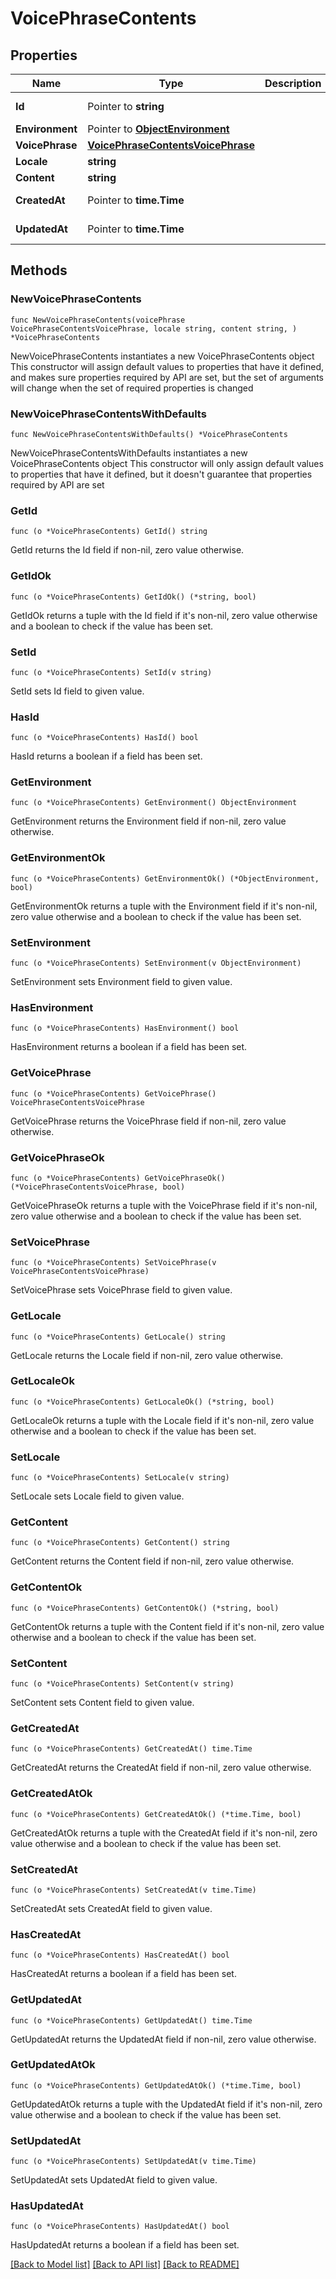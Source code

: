 # VoicePhraseContents

## Properties

Name | Type | Description | Notes
------------ | ------------- | ------------- | -------------
**Id** | Pointer to **string** |  | [optional] [readonly] 
**Environment** | Pointer to [**ObjectEnvironment**](ObjectEnvironment.md) |  | [optional] 
**VoicePhrase** | [**VoicePhraseContentsVoicePhrase**](VoicePhraseContentsVoicePhrase.md) |  | 
**Locale** | **string** |  | 
**Content** | **string** |  | 
**CreatedAt** | Pointer to **time.Time** |  | [optional] [readonly] 
**UpdatedAt** | Pointer to **time.Time** |  | [optional] [readonly] 

## Methods

### NewVoicePhraseContents

`func NewVoicePhraseContents(voicePhrase VoicePhraseContentsVoicePhrase, locale string, content string, ) *VoicePhraseContents`

NewVoicePhraseContents instantiates a new VoicePhraseContents object
This constructor will assign default values to properties that have it defined,
and makes sure properties required by API are set, but the set of arguments
will change when the set of required properties is changed

### NewVoicePhraseContentsWithDefaults

`func NewVoicePhraseContentsWithDefaults() *VoicePhraseContents`

NewVoicePhraseContentsWithDefaults instantiates a new VoicePhraseContents object
This constructor will only assign default values to properties that have it defined,
but it doesn't guarantee that properties required by API are set

### GetId

`func (o *VoicePhraseContents) GetId() string`

GetId returns the Id field if non-nil, zero value otherwise.

### GetIdOk

`func (o *VoicePhraseContents) GetIdOk() (*string, bool)`

GetIdOk returns a tuple with the Id field if it's non-nil, zero value otherwise
and a boolean to check if the value has been set.

### SetId

`func (o *VoicePhraseContents) SetId(v string)`

SetId sets Id field to given value.

### HasId

`func (o *VoicePhraseContents) HasId() bool`

HasId returns a boolean if a field has been set.

### GetEnvironment

`func (o *VoicePhraseContents) GetEnvironment() ObjectEnvironment`

GetEnvironment returns the Environment field if non-nil, zero value otherwise.

### GetEnvironmentOk

`func (o *VoicePhraseContents) GetEnvironmentOk() (*ObjectEnvironment, bool)`

GetEnvironmentOk returns a tuple with the Environment field if it's non-nil, zero value otherwise
and a boolean to check if the value has been set.

### SetEnvironment

`func (o *VoicePhraseContents) SetEnvironment(v ObjectEnvironment)`

SetEnvironment sets Environment field to given value.

### HasEnvironment

`func (o *VoicePhraseContents) HasEnvironment() bool`

HasEnvironment returns a boolean if a field has been set.

### GetVoicePhrase

`func (o *VoicePhraseContents) GetVoicePhrase() VoicePhraseContentsVoicePhrase`

GetVoicePhrase returns the VoicePhrase field if non-nil, zero value otherwise.

### GetVoicePhraseOk

`func (o *VoicePhraseContents) GetVoicePhraseOk() (*VoicePhraseContentsVoicePhrase, bool)`

GetVoicePhraseOk returns a tuple with the VoicePhrase field if it's non-nil, zero value otherwise
and a boolean to check if the value has been set.

### SetVoicePhrase

`func (o *VoicePhraseContents) SetVoicePhrase(v VoicePhraseContentsVoicePhrase)`

SetVoicePhrase sets VoicePhrase field to given value.


### GetLocale

`func (o *VoicePhraseContents) GetLocale() string`

GetLocale returns the Locale field if non-nil, zero value otherwise.

### GetLocaleOk

`func (o *VoicePhraseContents) GetLocaleOk() (*string, bool)`

GetLocaleOk returns a tuple with the Locale field if it's non-nil, zero value otherwise
and a boolean to check if the value has been set.

### SetLocale

`func (o *VoicePhraseContents) SetLocale(v string)`

SetLocale sets Locale field to given value.


### GetContent

`func (o *VoicePhraseContents) GetContent() string`

GetContent returns the Content field if non-nil, zero value otherwise.

### GetContentOk

`func (o *VoicePhraseContents) GetContentOk() (*string, bool)`

GetContentOk returns a tuple with the Content field if it's non-nil, zero value otherwise
and a boolean to check if the value has been set.

### SetContent

`func (o *VoicePhraseContents) SetContent(v string)`

SetContent sets Content field to given value.


### GetCreatedAt

`func (o *VoicePhraseContents) GetCreatedAt() time.Time`

GetCreatedAt returns the CreatedAt field if non-nil, zero value otherwise.

### GetCreatedAtOk

`func (o *VoicePhraseContents) GetCreatedAtOk() (*time.Time, bool)`

GetCreatedAtOk returns a tuple with the CreatedAt field if it's non-nil, zero value otherwise
and a boolean to check if the value has been set.

### SetCreatedAt

`func (o *VoicePhraseContents) SetCreatedAt(v time.Time)`

SetCreatedAt sets CreatedAt field to given value.

### HasCreatedAt

`func (o *VoicePhraseContents) HasCreatedAt() bool`

HasCreatedAt returns a boolean if a field has been set.

### GetUpdatedAt

`func (o *VoicePhraseContents) GetUpdatedAt() time.Time`

GetUpdatedAt returns the UpdatedAt field if non-nil, zero value otherwise.

### GetUpdatedAtOk

`func (o *VoicePhraseContents) GetUpdatedAtOk() (*time.Time, bool)`

GetUpdatedAtOk returns a tuple with the UpdatedAt field if it's non-nil, zero value otherwise
and a boolean to check if the value has been set.

### SetUpdatedAt

`func (o *VoicePhraseContents) SetUpdatedAt(v time.Time)`

SetUpdatedAt sets UpdatedAt field to given value.

### HasUpdatedAt

`func (o *VoicePhraseContents) HasUpdatedAt() bool`

HasUpdatedAt returns a boolean if a field has been set.


[[Back to Model list]](../README.md#documentation-for-models) [[Back to API list]](../README.md#documentation-for-api-endpoints) [[Back to README]](../README.md)


